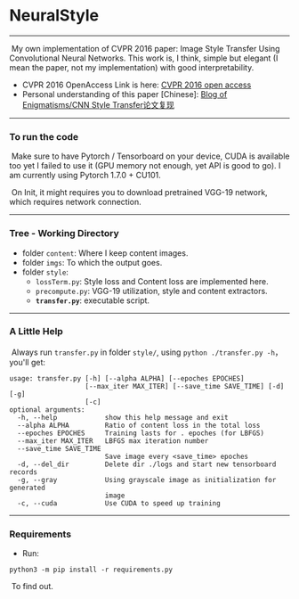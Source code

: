 # NeuralStyle
---
​		My own implementation of CVPR 2016 paper: Image Style Transfer Using Convolutional Neural Networks. This work is, I think, simple but elegant (I mean the paper, not my implementation) with good interpretability. 

- CVPR 2016 OpenAccess Link is here: [CVPR 2016 open access](https://openaccess.thecvf.com/content_cvpr_2016/html/Gatys_Image_Style_Transfer_CVPR_2016_paper.html)
- Personal understanding of this paper [Chinese]: [Blog of Enigmatisms/CNN Style Transfer论文复现](https://enigmatisms.github.io/2021/04/21/CNN-Style-Transfer%E8%AE%BA%E6%96%87%E5%A4%8D%E7%8E%B0/)

---

### To run the code

​		Make sure to have Pytorch / Tensorboard on your device, CUDA is available too yet I failed to use it (GPU memory not enough, yet API is good to go). I am currently using Pytorch 1.7.0 + CU101.

​		On Init, it might requires you to download pretrained VGG-19 network, which requires network connection. 

---

### Tree - Working Directory 

- folder `content`: Where I keep content images.
- folder `imgs`: To which the output goes.
- folder `style`:
  - `lossTerm.py`: Style loss and Content loss are implemented here.
  - `precompute.py`: VGG-19 utilization, style and content extractors.
  - **`transfer.py`**: executable script.

---

### A Little Help

​		Always run `transfer.py` in folder `style/`, using `python ./transfer.py -h`， you'll get:

```shell
usage: transfer.py [-h] [--alpha ALPHA] [--epoches EPOCHES]
                   [--max_iter MAX_ITER] [--save_time SAVE_TIME] [-d] [-g]
                   [-c]
optional arguments:
  -h, --help            show this help message and exit
  --alpha ALPHA         Ratio of content loss in the total loss
  --epoches EPOCHES     Training lasts for . epoches (for LBFGS)
  --max_iter MAX_ITER   LBFGS max iteration number
  --save_time SAVE_TIME
                        Save image every <save_time> epoches
  -d, --del_dir         Delete dir ./logs and start new tensorboard records
  -g, --gray            Using grayscale image as initialization for generated
                        image
  -c, --cuda            Use CUDA to speed up training
```

---

### Requirements

- Run:

```
python3 -m pip install -r requirements.py
```

​		To find out.


